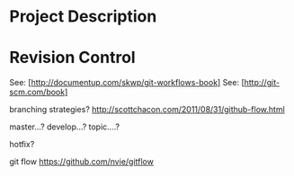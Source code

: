
# Project Description


# Revision Control

See: [http://documentup.com/skwp/git-workflows-book]
See: [http://git-scm.com/book]

branching strategies?
http://scottchacon.com/2011/08/31/github-flow.html

master...?
develop...?
topic....?

hotfix?

git flow
https://github.com/nvie/gitflow



